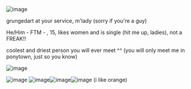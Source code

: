 ![image](https://github.com/user-attachments/assets/55bb630c-fb52-4541-8ad2-ce849b3d8eba)


grungedart at your service, m'lady (sorry if you're a guy)

He/Him - FTM - , 15, likes women and is single (hit me up, ladies), not a FREAK!!

coolest and driest person you will ever meet ^^ (you will only meet me in ponytown, just so you know)


 ![image](https://github.com/user-attachments/assets/ded2ac61-e06a-4d11-8c19-79fdfaa320ae) 


![image](https://github.com/user-attachments/assets/2f65f1db-669e-4bf7-ada9-f7c5b6489aa5) ![image](https://github.com/user-attachments/assets/22b8fb83-0a81-4b13-a5cd-af0ace51f930)![image](https://github.com/user-attachments/assets/2b86d085-857e-4233-800f-6fa165308a14)![image](https://github.com/user-attachments/assets/2ff8c0cf-79e6-4018-816a-f2f4e6ca7591)
(i like orange)
<!---
grungedart/grungedart is a ✨ special ✨ repository because its `README.md` (this file) appears on your GitHub profile.
You can click the Preview link to take a look at your changes.
--->

